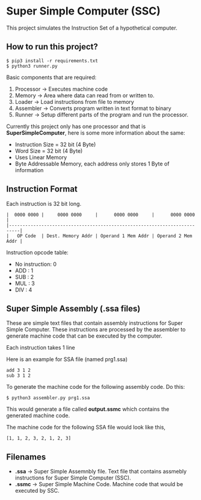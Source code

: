 # Super Simple Computer (SSC)
This project simulates the Instruction Set of a hypothetical computer.

## How to run this project?
```
$ pip3 install -r requirements.txt
$ python3 runner.py
```

Basic components that are required:
  1. Processor -> Executes machine code
  2. Memory -> Area where data can read from or written to.
  3. Loader -> Load instructions from file to memory
  4. Assembler -> Converts program written in text format to binary
  5. Runner -> Setup different parts of the program and run the processor.


Currently this project only has one processor and that is **SuperSimpleComputer**, here is some more information about the same:
  - Instruction Size = 32 bit (4 Byte)
  - Word Size = 32 bit (4 Byte)
  - Uses Linear Memory
  - Byte Addressable Memory, each address only stores 1 Byte of information

## Instruction Format

Each instruction is 32 bit long.

```
|  0000 0000 |     0000 0000     |      0000 0000     |      0000 0000     |
|--------------------------------------------------------------------------|
|   OP Code  | Dest. Memory Addr | Operand 1 Mem Addr | Operand 2 Mem Addr |
```

Instruction opcode table:
  - No instruction: 0
  - ADD : 1
  - SUB : 2
  - MUL : 3
  - DIV : 4

## Super Simple Assembly (.ssa files)
These are simple text files that contain assembly instructions for Super Simple Computer. These instructions are processed by the assembler to generate machine code that can be executed by the computer.

Each instruction takes 1 line

Here is an example for SSA file (named prg1.ssa)
```
add 3 1 2
sub 3 1 2
```

To generate the machine code for the following assembly code. Do this:
```
$ python3 assembler.py prg1.ssa
```
This would generate a file called **output.ssmc** which contains the generated machine code.

The machine code for the following SSA file would look like this,
```
[1, 1, 2, 3, 2, 1, 2, 3]
```


## Filenames
  - **.ssa** -> Super Simple Assemnbly file. Text file that contains assmebly instructions for Super Simple Computer (SSC).
  - **.ssmc** -> Super Simple Machine Code. Machine code that would be executed by SSC.